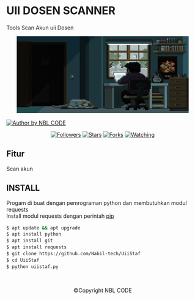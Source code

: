 # UII DOSEN SCANNER
Tools Scan Akun uii Dosen

<p align="center">
  <img src="https://github.com/kelas-kode/kelas-kode/blob/main/pc.gif" height="200" width="450"/>
</p>

<p align="left">

<a href="#"><img title="Author by NBL CODE" src="https://img.shields.io/badge/AUTHOR%20BY-NBL%20CODE-green?colorA=%23ff0000&colorB=%23017e40&style=for-the-badge"></a> 
<p align="center"> 
<a href="https://github.com/Nabil-tech/followers">
<img title="Followers" src="https://img.shields.io/github/followers/kelas-kode?color=blue&style=flat-square"></a>
<a href="https://github.com/Nabil-tech/Bot-Nulis/stargazers/">
<img title="Stars" src="https://img.shields.io/github/stars/kelas-kode/Bot_tulis?color=red&style=flat-square"></a>
<a href="https://github.com/Nabil-tech/network/members">
<img title="Forks" src="https://img.shields.io/github/forks/kelas-kode/Bot_tulis?color=red&style=flat-square"></a>
<a href="https://github.com/Nabil-tech/Bot-Nulis/watchers"><img title="Watching" src="https://img.shields.io/github/watchers/kelas-kode/Bot_tulis?label=Watchers&color=blue&style=flat-square"></a>
</p> 

## Fitur
Scan akun
## INSTALL
Progam di buat dengan pemrograman python
dan membutuhkan modul requests<br>
Install modul requests dengan perintah [pip](https://pip.pypa.io/en/stable/)
```bash
$ apt update && apt upgrade
$ apt install python
$ apt install git
$ apt install requests
$ git clone https://github.com/Nabil-tech/UiiStaf
$ cd UiiStaf
$ python uiistaf.py

```

<br>
<p align="center">
©Copyright NBL CODE
</p>
